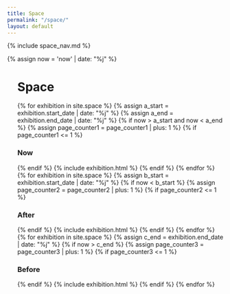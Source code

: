 ```yaml
---
title: Space
permalink: "/space/"
layout: default
---
```


<!-- Space navigation spacer -->
<div class="sm-col md-col-2 lg-col-2 xs-hide sm-hide mt3">
    {% include space_nav.md %}
</div>

{% assign now = 'now' | date: "%j" %}
<ul class="list-reset col-11 sm-col sm-col-12 md-col-10 lg-col-10 mt3 mx-auto">
    <h1 class="hide">Space</h1>
    {% for exhibition in site.space %}
        {% assign a_start = exhibition.start_date | date: "%j" %}
        {% assign a_end = exhibition.end_date | date: "%j" %}
            {% if now > a_start and now < a_end %}
                {% assign page_counter1 = page_counter1 | plus: 1 %}
                {% if page_counter1 <= 1 %}
                <h3 class="h6 regular caps gray my2 mb2 md-pl1 lg-pl1">Now</h3>
                {% endif %}
            {% include exhibition.html %}
            {% endif %}
    {% endfor %}
    {% for exhibition in site.space %}
        {% assign b_start = exhibition.start_date | date: "%j" %}
            {% if now < b_start %}
                {% assign page_counter2 = page_counter2 | plus: 1 %}
                {% if page_counter2 <= 1 %}
                <h3 class="h6 regular caps gray my2 md-pl1 lg-pl1">After</h3>
                {% endif %}
            {% include exhibition.html %}
            {% endif %}
    {% endfor %}
    {% for exhibition in site.space %}
        {% assign c_end = exhibition.end_date | date: "%j" %}
            {% if now > c_end %}
                {% assign page_counter3 = page_counter3 | plus: 1 %}
                {% if page_counter3 <= 1 %}
                <h3 class="h6 regular caps gray my2 md-pl1 lg-pl1">Before</h3>
                {% endif %}
            {% include exhibition.html %}
            {% endif %}
    {% endfor %}
</ul>
